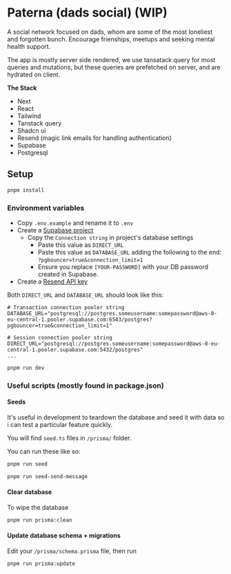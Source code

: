 # Paterna (dads social) (WIP)

A social network focused on dads, whom are some of the most loneliest and forgotten bunch. Encourage frienships, meetups and seeking mental health support.

The app is mostly server side rendered, we use tansatack query for most queries and mutations, but these queries are prefetched on server, and are hydrated on client.

**The Stack**

- Next
- React
- Tailwind
- Tanstack query
- Shadcn ui
- Resend (magic link emails for handling authentication)
- Supabase
- Postgresql

## Setup

```bash
pnpm install
```

### Environment variables

- Copy `.env.example` and rename it to `.env`
- Create a [Supabase project](https://supabase.com/dashboard)
  - Copy the `Connection string` in project's database settings
    - Paste this value as `DIRECT_URL`
    - Paste this value as `DATABASE_URL` adding the following to the end: `?pgbouncer=true&connection_limit=1`
    - Ensure you replace `[YOUR-PASSWORD]` with your DB password created in Supabase.
- Create a [Resend API key](https://resend.com/api-keys)

Both `DIRECT_URL` and `DATABASE_URL` should look like this:

```
# Transaction connection pooler string
DATABASE_URL="postgresql://postgres.someusername:somepassword@aws-0-eu-central-1.pooler.supabase.com:6543/postgres?pgbouncer=true&connection_limit=1"

# Session connection pooler string
DIRECT_URL="postgresql://postgres.someusername:somepassword@aws-0-eu-central-1.pooler.supabase.com:5432/postgres"
...
```

```bash
pnpm run dev
```

### Useful scripts (mostly found in package.json)

#### Seeds

It's useful in development to teardown the database and seed it with data so i can test a particular feature quickly.

You will find `seed.ts` files in `/prisma/` folder.

You can run these like so:

```bash
pnpm run seed
```

```bash
pnpm run seed-send-message
```

#### Clear database

To wipe the database

```bash
pnpm run prisma:clean
```

#### Update database schema + migrations

Edit your `/prisma/schema.prisma` file, then run

```bash
pnpm run prisma:update
```
